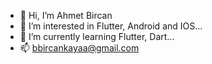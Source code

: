 - 👋 Hi, I’m Ahmet Bircan
- 👀 I’m interested in Flutter, Android and IOS...
- 🌱 I’m currently learning Flutter, Dart...
- 📫 bbircankayaa@gmail.com

<!---
bbircankaya/bbircankaya is a ✨ special ✨ repository because its `README.md` (this file) appears on your GitHub profile.
You can click the Preview link to take a look at your changes.
--->
